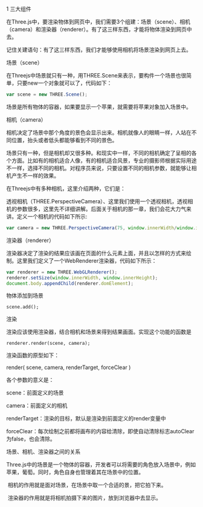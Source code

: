 1 三大组件

在Three.js中，要渲染物体到网页中，我们需要3个组建：场景（scene）、相机（camera）和渲染器（renderer）。有了这三样东西，才能将物体渲染到网页中去。

记住关建语句：有了这三样东西，我们才能够使用相机将场景渲染到网页上去。

场景（scene）

在Threejs中场景就只有一种，用THREE.Scene来表示，要构件一个场景也很简单，只要new一个对象就可以了，代码如下：

```javascript
var scene = new THREE.Scene();
```

场景是所有物体的容器，如果要显示一个苹果，就需要将苹果对象加入场景中。

相机（camera）

相机决定了场景中那个角度的景色会显示出来。相机就像人的眼睛一样，人站在不同位置，抬头或者低头都能够看到不同的景色。

场景只有一种，但是相机却又很多种。和现实中一样，不同的相机确定了呈相的各个方面。比如有的相机适合人像，有的相机适合风景，专业的摄影师根据实际用途不一样，选择不同的相机。对程序员来说，只要设置不同的相机参数，就能够让相机产生不一样的效果。

在Threejs中有多种相机，这里介绍两种，它们是：

透视相机（THREE.PerspectiveCamera）、这里我们使用一个透视相机，透视相机的参数很多，这里先不详细讲解。后面关于相机的那一章，我们会花大力气来讲。定义一个相机的代码如下所示:

```javascript
var camera = new THREE.PerspectiveCamera(75, window.innerWidth/window.innerHeight, 0.1, 1000);
```

渲染器（renderer）

渲染器决定了渲染的结果应该画在页面的什么元素上面，并且以怎样的方式来绘制。这里我们定义了一个WebRenderer渲染器，代码如下所示：

```javascript
var renderer = new THREE.WebGLRenderer();
renderer.setSize(window.innerWidth, window.innerHeight);
document.body.appendChild(renderer.domElement);
```

物体添加到场景

```
scene.add();
```

渲染

渲染应该使用渲染器，结合相机和场景来得到结果画面。实现这个功能的函数是

```
renderer.render(scene, camera);
```

渲染函数的原型如下：

render( scene, camera, renderTarget, forceClear )

各个参数的意义是：

scene：前面定义的场景

camera：前面定义的相机

renderTarget：渲染的目标，默认是渲染到前面定义的render变量中

forceClear：每次绘制之前都将画布的内容给清除，即使自动清除标志autoClear为false，也会清除。

场景、相机、渲染器之间的关系

​	Three.js中的场景是一个物体的容器，开发者可以将需要的角色放入场景中，例如苹果，葡萄。同时，角色自身也管理着其在场景中的位置。

​	相机的作用就是面对场景，在场景中取一个合适的景，把它拍下来。

​	渲染器的作用就是将相机拍摄下来的图片，放到浏览器中去显示。
